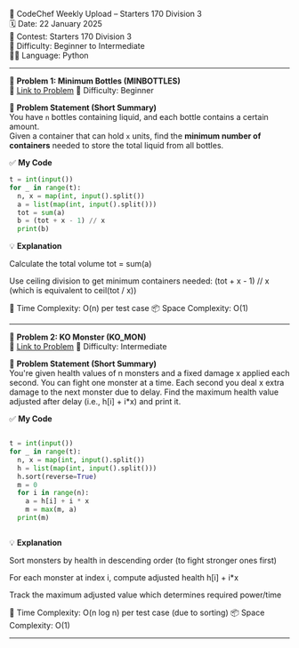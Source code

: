 🚀 CodeChef Weekly Upload – Starters 170 Division 3  
🗓️ Date: 22 January 2025  
📁 Contest: Starters 170 Division 3  
🎯 Difficulty: Beginner to Intermediate  
👨‍💻 Language: Python  

---

🧩 **Problem 1: Minimum Bottles (MINBOTTLES)**  
🔗 [Link to Problem](https://www.codechef.com/problems/MINBOTTLES) 
🚩 Difficulty: Beginner  

📝 **Problem Statement (Short Summary)**  
You have `n` bottles containing liquid, and each bottle contains a certain amount.  
Given a container that can hold `x` units, find the **minimum number of containers** needed to store the total liquid from all bottles.


✅ **My Code**
```python
t = int(input())
for _ in range(t):
  n, x = map(int, input().split())
  a = list(map(int, input().split()))
  tot = sum(a)
  b = (tot + x - 1) // x
  print(b)
```
💡 **Explanation**

Calculate the total volume tot = sum(a)

Use ceiling division to get minimum containers needed: (tot + x - 1) // x
(which is equivalent to ceil(tot / x))

🧠 Time Complexity: O(n) per test case
📦 Space Complexity: O(1)

---


🧩 **Problem 2: KO Monster (KO_MON)**  
🔗 [Link to Problem](https://www.codechef.com/problems/KO_MON)
🚩 Difficulty: Intermediate

📝 **Problem Statement (Short Summary)**  
You're given health values of n monsters and a fixed damage x applied each second.
You can fight one monster at a time.
Each second you deal x extra damage to the next monster due to delay.
Find the maximum health value adjusted after delay (i.e., h[i] + i*x) and print it.

✅ **My Code**
```python

t = int(input())
for _ in range(t):
  n, x = map(int, input().split())
  h = list(map(int, input().split()))
  h.sort(reverse=True)
  m = 0
  for i in range(n):
    a = h[i] + i * x
    m = max(m, a)
  print(m)



```
💡 **Explanation**

Sort monsters by health in descending order (to fight stronger ones first)

For each monster at index i, compute adjusted health h[i] + i*x

Track the maximum adjusted value which determines required power/time

🧠 Time Complexity: O(n log n) per test case (due to sorting)
📦 Space Complexity: O(1)

---


